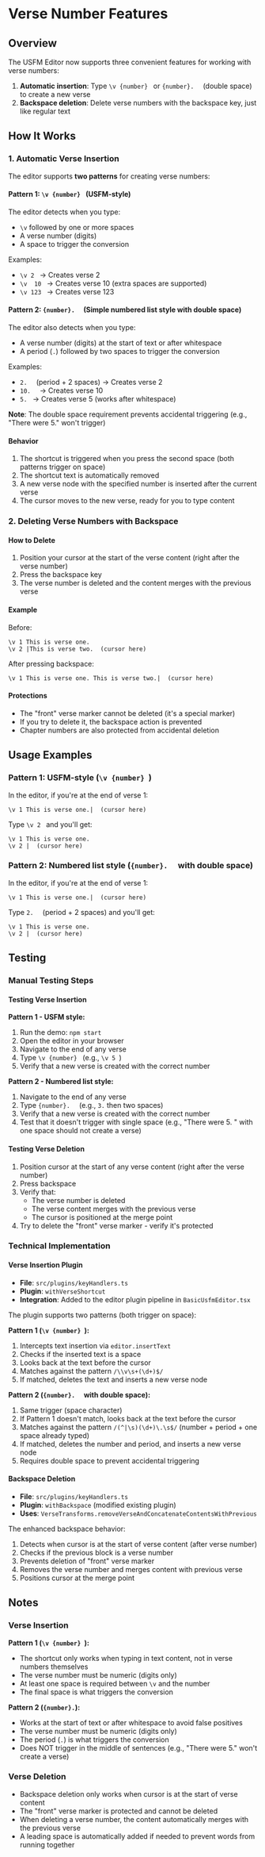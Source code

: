 # Verse Number Features

## Overview
The USFM Editor now supports three convenient features for working with verse numbers:
1. **Automatic insertion**: Type `\v {number} ` or `{number}.  ` (double space) to create a new verse
2. **Backspace deletion**: Delete verse numbers with the backspace key, just like regular text

## How It Works

### 1. Automatic Verse Insertion

The editor supports **two patterns** for creating verse numbers:

#### Pattern 1: `\v {number} ` (USFM-style)
The editor detects when you type:
- `\v` followed by one or more spaces
- A verse number (digits)
- A space to trigger the conversion

Examples:
- `\v 2 ` → Creates verse 2
- `\v  10 ` → Creates verse 10 (extra spaces are supported)
- `\v 123 ` → Creates verse 123

#### Pattern 2: `{number}.  ` (Simple numbered list style with double space)
The editor also detects when you type:
- A verse number (digits) at the start of text or after whitespace
- A period (`.`) followed by two spaces to trigger the conversion

Examples:
- `2.  ` (period + 2 spaces) → Creates verse 2
- `10.  ` → Creates verse 10
- ` 5.  ` → Creates verse 5 (works after whitespace)

**Note**: The double space requirement prevents accidental triggering (e.g., "There were 5." won't trigger)

#### Behavior
1. The shortcut is triggered when you press the second space (both patterns trigger on space)
2. The shortcut text is automatically removed
3. A new verse node with the specified number is inserted after the current verse
4. The cursor moves to the new verse, ready for you to type content

### 2. Deleting Verse Numbers with Backspace

#### How to Delete
1. Position your cursor at the start of the verse content (right after the verse number)
2. Press the backspace key
3. The verse number is deleted and the content merges with the previous verse

#### Example
Before:
```
\v 1 This is verse one.
\v 2 |This is verse two.  (cursor here)
```

After pressing backspace:
```
\v 1 This is verse one. This is verse two.|  (cursor here)
```

#### Protections
- The "front" verse marker cannot be deleted (it's a special marker)
- If you try to delete it, the backspace action is prevented
- Chapter numbers are also protected from accidental deletion

## Usage Examples

### Pattern 1: USFM-style (`\v {number} `)
In the editor, if you're at the end of verse 1:
```
\v 1 This is verse one.|  (cursor here)
```

Type `\v 2 ` and you'll get:
```
\v 1 This is verse one.
\v 2 |  (cursor here)
```

### Pattern 2: Numbered list style (`{number}.  ` with double space)
In the editor, if you're at the end of verse 1:
```
\v 1 This is verse one.|  (cursor here)
```

Type `2.  ` (period + 2 spaces) and you'll get:
```
\v 1 This is verse one.
\v 2 |  (cursor here)
```

## Testing

### Manual Testing Steps

#### Testing Verse Insertion

**Pattern 1 - USFM style:**
1. Run the demo: `npm start`
2. Open the editor in your browser
3. Navigate to the end of any verse
4. Type `\v {number} ` (e.g., `\v 5 `)
5. Verify that a new verse is created with the correct number

**Pattern 2 - Numbered list style:**
1. Navigate to the end of any verse
2. Type `{number}.  ` (e.g., `3.` then two spaces)
3. Verify that a new verse is created with the correct number
4. Test that it doesn't trigger with single space (e.g., "There were 5. " with one space should not create a verse)

#### Testing Verse Deletion
1. Position cursor at the start of any verse content (right after the verse number)
2. Press backspace
3. Verify that:
   - The verse number is deleted
   - The verse content merges with the previous verse
   - The cursor is positioned at the merge point
4. Try to delete the "front" verse marker - verify it's protected

### Technical Implementation

#### Verse Insertion Plugin
- **File**: `src/plugins/keyHandlers.ts`
- **Plugin**: `withVerseShortcut`
- **Integration**: Added to the editor plugin pipeline in `BasicUsfmEditor.tsx`

The plugin supports two patterns (both trigger on space):

**Pattern 1 (`\v {number} `):**
1. Intercepts text insertion via `editor.insertText`
2. Checks if the inserted text is a space
3. Looks back at the text before the cursor
4. Matches against the pattern `/\\v\s+(\d+)$/`
5. If matched, deletes the text and inserts a new verse node

**Pattern 2 (`{number}.  ` with double space):**
1. Same trigger (space character)
2. If Pattern 1 doesn't match, looks back at the text before the cursor
3. Matches against the pattern `/(^|\s)(\d+)\.\s$/` (number + period + one space already typed)
4. If matched, deletes the number and period, and inserts a new verse node
5. Requires double space to prevent accidental triggering

#### Backspace Deletion
- **File**: `src/plugins/keyHandlers.ts`
- **Plugin**: `withBackspace` (modified existing plugin)
- **Uses**: `VerseTransforms.removeVerseAndConcatenateContentsWithPrevious`

The enhanced backspace behavior:
1. Detects when cursor is at the start of verse content (after verse number)
2. Checks if the previous block is a verse number
3. Prevents deletion of "front" verse marker
4. Removes the verse number and merges content with previous verse
5. Positions cursor at the merge point

## Notes

### Verse Insertion

**Pattern 1 (`\v {number} `):**
- The shortcut only works when typing in text content, not in verse numbers themselves
- The verse number must be numeric (digits only)
- At least one space is required between `\v` and the number
- The final space is what triggers the conversion

**Pattern 2 (`{number}.`):**
- Works at the start of text or after whitespace to avoid false positives
- The verse number must be numeric (digits only)
- The period (`.`) is what triggers the conversion
- Does NOT trigger in the middle of sentences (e.g., "There were 5." won't create a verse)

### Verse Deletion
- Backspace deletion only works when cursor is at the start of verse content
- The "front" verse marker is protected and cannot be deleted
- When deleting a verse number, the content automatically merges with the previous verse
- A leading space is automatically added if needed to prevent words from running together

